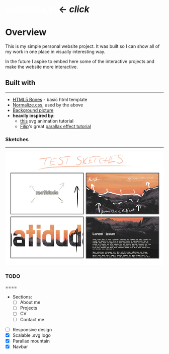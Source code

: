 <h1>
    <a href="https://www.matiduda.pl/" style="color: white; text-decoration: underline;text-decoration-style: dotted;">matiduda.pl
    </a>
    &larr; <i>click</i>
</h1>

Overview
===

This is my simple personal website project. It was built so I can show all of my work in one place in visually interesting way.

In the future I aspire to embed here some of the interactive projects and make the website more interactive.

## Built with
---

- [HTML5 Bones](https://github.com/iandevlin/html5bones) - basic html template
- [Normalize.css](http://necolas.github.com/normalize.css/), used by the above
- [Background picture](https://unsplash.com/@kilarov345)
- **heavily inspired by**:
    - [this](https://www.youtube.com/watch?v=htrE84htqhM) svg animation tutorial
    - [Filip](https://www.youtube.com/channel/UCG7EBd-JrRZehNv9e5m1fQQ)'s great [parallax effect tutorial](https://www.youtube.com/watch?v=rLrLJQBG_qo)

### Sketches
---

![simple sketch of the project](img/matiduda_sketch.png)

### TODO
====

- Sections:
    - [ ] About me
    - [ ] Projects
    - [ ] CV
    - [ ] Contact me
- [ ] Responsive design
- [x] Scalable .svg logo
- [x] Parallax mountain
- [x] Navbar
